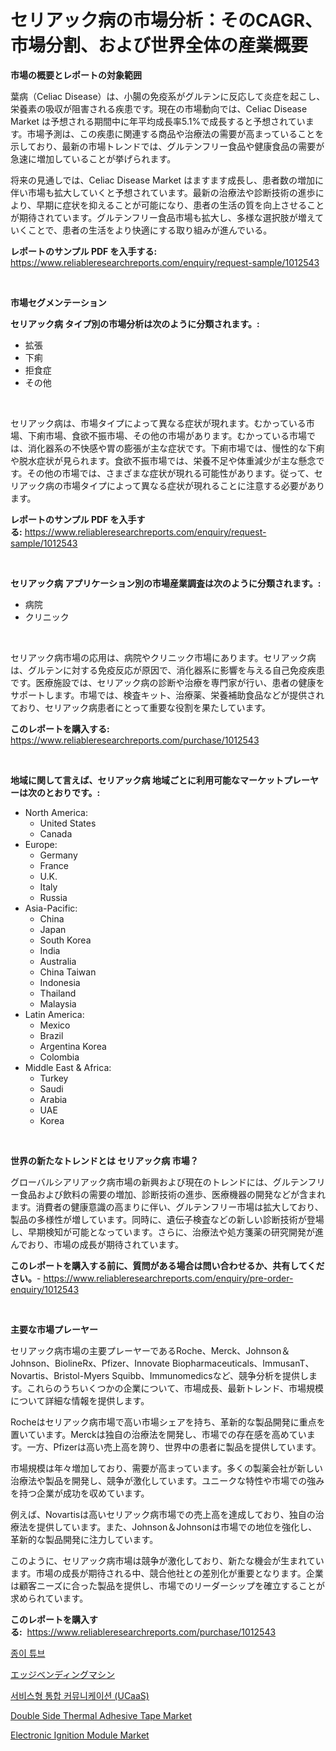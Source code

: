<p><h1>セリアック病の市場分析：そのCAGR、市場分割、および世界全体の産業概要</h1></p><p><strong>市場の概要とレポートの対象範囲</strong></p>
<p><p>葉病（Celiac Disease）は、小腸の免疫系がグルテンに反応して炎症を起こし、栄養素の吸収が阻害される疾患です。現在の市場動向では、Celiac Disease Market は予想される期間中に年平均成長率5.1%で成長すると予想されています。市場予測は、この疾患に関連する商品や治療法の需要が高まっていることを示しており、最新の市場トレンドでは、グルテンフリー食品や健康食品の需要が急速に増加していることが挙げられます。</p><p>将来の見通しでは、Celiac Disease Market はますます成長し、患者数の増加に伴い市場も拡大していくと予想されています。最新の治療法や診断技術の進歩により、早期に症状を抑えることが可能になり、患者の生活の質を向上させることが期待されています。グルテンフリー食品市場も拡大し、多様な選択肢が増えていくことで、患者の生活をより快適にする取り組みが進んでいる。</p></p>
<p><strong>レポートのサンプル PDF を入手する:</strong> <a href="https://www.reliableresearchreports.com/enquiry/request-sample/1012543">https://www.reliableresearchreports.com/enquiry/request-sample/1012543</a></p>
<p>&nbsp;</p>
<p><strong>市場セグメンテーション</strong></p>
<p><strong>セリアック病 タイプ別の市場分析は次のように分類されます。:</strong></p>
<p><ul><li>拡張</li><li>下痢</li><li>拒食症</li><li>その他</li></ul></p>
<p>&nbsp;</p>
<p><p>セリアック病は、市場タイプによって異なる症状が現れます。むかっている市場、下痢市場、食欲不振市場、その他の市場があります。むかっている市場では、消化器系の不快感や胃の膨張が主な症状です。下痢市場では、慢性的な下痢や脱水症状が見られます。食欲不振市場では、栄養不足や体重減少が主な懸念です。その他の市場では、さまざまな症状が現れる可能性があります。従って、セリアック病の市場タイプによって異なる症状が現れることに注意する必要があります。</p></p>
<p><strong>レポートのサンプル PDF を入手する:</strong>&nbsp;<a href="https://www.reliableresearchreports.com/enquiry/request-sample/1012543">https://www.reliableresearchreports.com/enquiry/request-sample/1012543</a></p>
<p>&nbsp;</p>
<p><strong> セリアック病 アプリケーション別の市場産業調査は次のように分類されます。:</strong></p>
<p><ul><li>病院</li><li>クリニック</li></ul></p>
<p>&nbsp;</p>
<p><p>セリアック病市場の応用は、病院やクリニック市場にあります。セリアック病は、グルテンに対する免疫反応が原因で、消化器系に影響を与える自己免疫疾患です。医療施設では、セリアック病の診断や治療を専門家が行い、患者の健康をサポートします。市場では、検査キット、治療薬、栄養補助食品などが提供されており、セリアック病患者にとって重要な役割を果たしています。</p></p>
<p><strong>このレポートを購入する:</strong>&nbsp; <a href="https://www.reliableresearchreports.com/purchase/1012543">https://www.reliableresearchreports.com/purchase/1012543</a></p>
<p>&nbsp;</p>
<p><strong>地域に関して言えば、セリアック病 地域ごとに利用可能なマーケットプレーヤーは次のとおりです。:</strong></p>
<p><ul>
    <li>
        North America:
        <ul>
            <li>United States</li>
            <li>Canada</li>
        </ul>
    </li>
    <li>
        Europe:
        <ul>
            <li>Germany</li>
            <li>France</li>
            <li>U.K.</li>
            <li>Italy</li>
            <li>Russia</li>
        </ul>
    </li>
    <li>
        Asia-Pacific:
        <ul>
            <li>China</li>
            <li>Japan</li>
            <li>South Korea</li>
            <li>India</li>
            <li>Australia</li>
            <li>China Taiwan</li>
            <li>Indonesia</li>
            <li>Thailand</li>
            <li>Malaysia</li>
        </ul>
    </li>
    <li>
        Latin America:
        <ul>
            <li>Mexico</li>
            <li>Brazil</li>
            <li>Argentina Korea</li>
            <li>Colombia</li>
        </ul>
    </li>
    <li>
        Middle East & Africa:
        <ul>
            <li>Turkey</li>
            <li>Saudi</li>
            <li>Arabia</li>
            <li>UAE</li>
            <li>Korea</li>
        </ul>
    </li>
    </ul></p>
<p>&nbsp;</p>
<p><strong>世界の新たなトレンドとは セリアック病 市場？</strong></p>
<p><p>グローバルシアリアック病市場の新興および現在のトレンドには、グルテンフリー食品および飲料の需要の増加、診断技術の進歩、医療機器の開発などが含まれます。消費者の健康意識の高まりに伴い、グルテンフリー市場は拡大しており、製品の多様性が増しています。同時に、遺伝子検査などの新しい診断技術が登場し、早期検知が可能となっています。さらに、治療法や処方箋薬の研究開発が進んでおり、市場の成長が期待されています。</p></p>
<p><strong>このレポートを購入する前に、質問がある場合は問い合わせるか、共有してください。</strong>- <a href="https://www.reliableresearchreports.com/enquiry/pre-order-enquiry/1012543">https://www.reliableresearchreports.com/enquiry/pre-order-enquiry/1012543</a></p>
<p>&nbsp;</p>
<p><strong>主要な市場プレーヤー</strong></p>
<p><p>セリアック病市場の主要プレーヤーであるRoche、Merck、Johnson＆Johnson、BiolineRx、Pfizer、Innovate Biopharmaceuticals、ImmusanT、Novartis、Bristol-Myers Squibb、Immunomedicsなど、競争分析を提供します。これらのうちいくつかの企業について、市場成長、最新トレンド、市場規模について詳細な情報を提供します。</p><p>Rocheはセリアック病市場で高い市場シェアを持ち、革新的な製品開発に重点を置いています。Merckは独自の治療法を開発し、市場での存在感を高めています。一方、Pfizerは高い売上高を誇り、世界中の患者に製品を提供しています。</p><p>市場規模は年々増加しており、需要が高まっています。多くの製薬会社が新しい治療法や製品を開発し、競争が激化しています。ユニークな特性や市場での強みを持つ企業が成功を収めています。</p><p>例えば、Novartisは高いセリアック病市場での売上高を達成しており、独自の治療法を提供しています。また、Johnson＆Johnsonは市場での地位を強化し、革新的な製品開発に注力しています。</p><p>このように、セリアック病市場は競争が激化しており、新たな機会が生まれています。市場の成長が期待される中、競合他社との差別化が重要となります。企業は顧客ニーズに合った製品を提供し、市場でのリーダーシップを確立することが求められています。</p></p>
<p><strong>このレポートを購入する:</strong>&nbsp;&nbsp;<a href="https://www.reliableresearchreports.com/purchase/1012543">https://www.reliableresearchreports.com/purchase/1012543</a></p>
<p><p><a href="https://github.com/sougarounis/Market-Research-Report-List-3/blob/main/29250411174.md">종이 튜브</a></p><p><a href="https://medium.com/@novastamm2023/%E3%82%A8%E3%83%83%E3%82%B8%E6%9B%B2%E3%81%92%E6%A9%9F%E3%81%AE%E5%B8%82%E5%A0%B4%E5%88%86%E6%9E%90-%E3%81%9D%E3%81%AEcagr-%E5%B8%82%E5%A0%B4%E3%82%BB%E3%82%B0%E3%83%A1%E3%83%B3%E3%83%86%E3%83%BC%E3%82%B7%E3%83%A7%E3%83%B3-%E3%81%8A%E3%82%88%E3%81%B3%E3%82%B0%E3%83%AD%E3%83%BC%E3%83%90%E3%83%AB%E7%94%A3%E6%A5%AD%E3%81%AE%E6%A6%82%E8%A6%81-9b6d60a26577">エッジベンディングマシン</a></p><p><a href="https://medium.com/@cierrahayes645/%ED%86%B5%ED%95%A9-%ED%86%B5%EC%8B%A0-%EC%84%9C%EB%B9%84%EC%8A%A4-ucaas-%EC%8B%9C%EC%9E%A5-2031%EB%85%84%EA%B9%8C%EC%A7%80%EC%9D%98-%ED%8A%B8%EB%A0%8C%EB%93%9C-%EC%98%88%EC%B8%A1-%EB%B0%8F-%EA%B2%BD%EC%9F%81-%EB%B6%84%EC%84%9D-7d0284cb568f">서비스형 통합 커뮤니케이션 (UCaaS)</a></p><p><a href="https://github.com/gdfhhhj/Market-Research-Report-List-3/blob/main/double-side-thermal-adhesive-tape-market.md">Double Side Thermal Adhesive Tape Market</a></p><p><a href="https://spotless-saver-8fd.notion.site/Electronic-Ignition-Module-Market-Size-and-Examines-its-Market-Scope-with-a-Primary-Focus-on-Growt-d8cbf82e07ed4883946099e1a9f92e03">Electronic Ignition Module Market</a></p></p>
